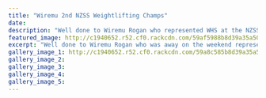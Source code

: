 ```yaml
---
title: "Wiremu 2nd NZSS Weightlifting Champs"
date: 
description: "Well done to Wiremu Rogan who represented WHS at the NZSS Weightlifting Champs..."
featured_image: http://c1940652.r52.cf0.rackcdn.com/59af5988b8d39a35a50007ad/Wiremu-Rogan-2nd-weightlifting-330champs.jpg
excerpt: "Well done to Wiremu Rogan who was away on the weekend representing Whanganui High School at the NZSS Weightlifting Champs."
gallery_image_1: http://c1940652.r52.cf0.rackcdn.com/59a8c585b8d39a35a5000500/Wiremu-Rogan-doing-weights.jpg
gallery_image_2: 
gallery_image_3: 
gallery_image_4: 
gallery_image_5: 
---
```

